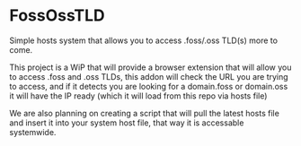 # FossOssTLD
Simple hosts system that allows you to access .foss/.oss TLD(s) more to come.

This project is a WiP that will provide a browser extension that will allow you to access .foss and .oss TLDs, this addon will check the URL you are trying to access, and if it detects you are looking for a domain.foss or domain.oss it will have the IP ready (which it will load from this repo via hosts file) 

We are also planning on creating a script that will pull the latest hosts file and insert it into your system host file, that way it is accessable systemwide.
